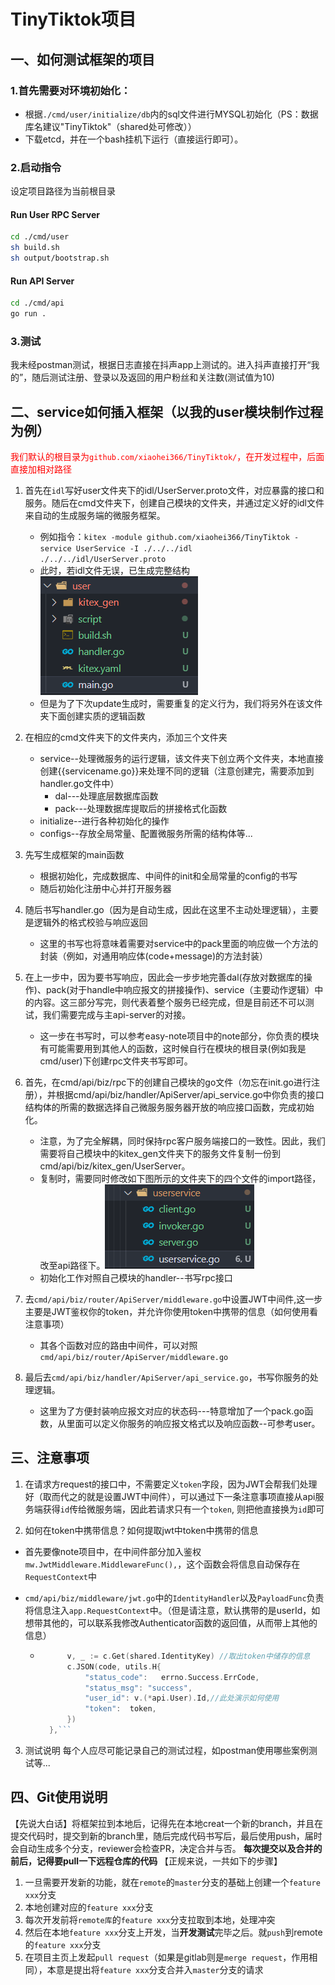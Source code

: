 # TinyTiktok项目
## 一、如何测试框架的项目
### 1.首先需要对环境初始化：
- 根据`./cmd/user/initialize/db`内的sql文件进行MYSQL初始化（PS：数据库名建议"TinyTiktok"（shared处可修改））
- 下载etcd，并在一个bash挂机下运行（直接运行即可）。
### 2.启动指令
设定项目路径为当前根目录
#### Run User RPC Server
```bash
cd ./cmd/user
sh build.sh
sh output/bootstrap.sh
```
#### Run API Server
```bash
cd ./cmd/api
go run .
```
### 3.测试
我未经postman测试，根据日志直接在抖声app上测试的。进入抖声直接打开“我的”，随后测试注册、登录以及返回的用户粉丝和关注数(测试值为10)
## 二、service如何插入框架（以我的user模块制作过程为例）
<font color = red>我们默认的根目录为`github.com/xiaohei366/TinyTiktok/`，在开发过程中，后面直接加相对路径</font>
1. 首先在`idl`写好user文件夹下的idl/UserServer.proto文件，对应暴露的接口和服务。随后在cmd文件夹下，创建自己模块的文件夹，并通过定义好的idl文件来自动的生成服务端的微服务框架。
   - 例如指令：`kitex -module github.com/xiaohei366/TinyTiktok -service UserService -I ./../../idl  ./../../idl/UserServer.proto`
   - 此时，若idl文件无误，已生成完整结构![image-20230131113435233](./image/image-20230131113435233.png)
   - 但是为了下次update生成时，需要重复的定义行为，我们将另外在该文件夹下面创建实质的逻辑函数
2. 在相应的cmd文件夹下的文件夹内，添加三个文件夹
   - service--处理微服务的运行逻辑，该文件夹下创立两个文件夹，本地直接创建{{servicename.go}}来处理不同的逻辑（注意创建完，需要添加到handler.go文件中）
     - dal---处理底层数据库函数
     - pack---处理数据库提取后的拼接格式化函数
   - initialize--进行各种初始化的操作
   - configs--存放全局常量、配置微服务所需的结构体等...
3. 先写生成框架的main函数
   - 根据初始化，完成数据库、中间件的init和全局常量的config的书写
   - 随后初始化注册中心并打开服务器

4. 随后书写handler.go（因为是自动生成，因此在这里不主动处理逻辑），主要是逻辑外的格式校验与响应返回

   - 这里的书写也将意味着需要对service中的pack里面的响应做一个方法的封装（例如，对通用响应体(code+message)的方法封装）

5. 在上一步中，因为要书写响应，因此会一步步地完善dal(存放对数据库的操作)、pack(对于handle中响应报文的拼接操作)、service（主要动作逻辑）中的内容。这三部分写完，则代表着整个服务已经完成，但是目前还不可以测试，我们需要完成与主api-server的对接。

   - 这一步在书写时，可以参考easy-note项目中的note部分，你负责的模块有可能需要用到其他人的函数，这时候自行在模块的根目录(例如我是cmd/user)下创建rpc文件夹书写即可。

6. 首先，在cmd/api/biz/rpc下的创建自己模块的go文件（勿忘在init.go进行注册），并根据cmd/api/biz/handler/ApiServer/api_service.go中你负责的接口结构体的所需的数据选择自己微服务服务器开放的响应接口函数，完成初始化。

   - 注意，为了完全解耦，同时保持rpc客户服务端接口的一致性。因此，我们需要将自己模块中的kitex_gen文件夹下的服务文件复制一份到cmd/api/biz/kitex_gen/UserServer。
   - 复制时，需要同时修改如下图所示的文件夹下的四个文件的import路径，改至api路径下。![2](./image/image-20230201222743914.png)
   - 初始化工作对照自己模块的handler--书写rpc接口
7. 去`cmd/api/biz/router/ApiServer/middleware.go`中设置JWT中间件,这一步主要是JWT鉴权你的token，并允许你使用token中携带的信息（如何使用看注意事项）
   - 其各个函数对应的路由中间件，可以对照`cmd/api/biz/router/ApiServer/middleware.go`

8. 最后去`cmd/api/biz/handler/ApiServer/api_service.go`，书写你服务的处理逻辑。
   - 这里为了方便封装响应报文对应的状态码---特意增加了一个pack.go函数，从里面可以定义你服务的响应报文格式以及响应函数--可参考user。

## 三、注意事项
1. 在请求方request的接口中，不需要定义`token`字段，因为JWT会帮我们处理好（取而代之的就是设置JWT中间件），可以通过下一条注意事项直接从api服务端获得`id`传给微服务端，因此若请求只有一个`token`, 则把他直接换为`id`即可

2. 如何在token中携带信息？如何提取jwt中token中携带的信息

  - 首先要像note项目中，在中间件部分加入鉴权`mw.JwtMiddleware.MiddlewareFunc(),`，这个函数会将信息自动保存在`RequestContext`中

  - `cmd/api/biz/middleware/jwt.go`中的`IdentityHandler`以及`PayloadFunc`负责将信息注入`app.RequestContext`中。（但是请注意，默认携带的是userId，如想带其他的，可以联系我修改Authenticator函数的返回值，从而带上其他的信息）
    - ```go LoginResponse: func(ctx context.Context, c *app.RequestContext, code int, token string, expire time.Time) {
			v, _ := c.Get(shared.IdentityKey) //取出token中储存的信息
			c.JSON(code, utils.H{
				"status_code":   errno.Success.ErrCode,
				"status_msg": "success",
				"user_id": v.(*api.User).Id,//此处演示如何使用
				"token":  token,
			})
		},```
3. 测试说明
   每个人应尽可能记录自己的测试过程，如postman使用哪些案例测试等...
## 四、Git使用说明

【先说大白话】将框架拉到本地后，记得先在本地creat一个新的branch，并且在提交代码时，提交到新的branch里，随后完成代码书写后，最后使用push，届时会自动生成多个分支，reviewer会检查PR，决定合并与否。
**每次提交以及合并的前后，记得要pull一下远程仓库的代码**
【正规来说，一共如下的步骤】
1. 一旦需要开发新的功能，就在`remote`的`master`分支的基础上创建一个`feature xxx`分支
2. 本地创建对应的`feature xxx`分支
3. 每次开发前将`remote库`的`feature xxx`分支拉取到本地，处理冲突
4. 然后在本地`feature xxx`分支上开发，当**开发测试**完毕之后。就`push`到remote的`feature xxx`分支
5. 在项目主页上发起`pull request`（如果是gitlab则是`merge request`，作用相同），本意是提出将`feature xxx`分支合并入`master`分支的请求

